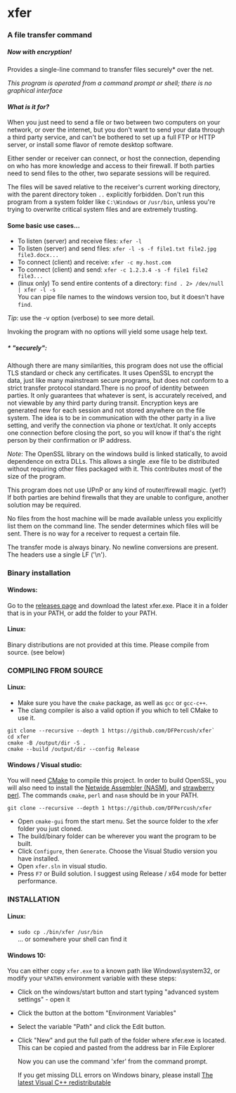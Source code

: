 # xfer
### A file transfer command

##### _Now with encryption!_

Provides a single-line command to transfer files securely\* over the net.

_This program is operated from a command prompt or shell; there is no graphical interface_

#### _What is it for?_
When you just need to send a file or two between two computers on your network, or over the internet,
but you don't want to send your data through a third party service, and can't be bothered
to set up a full FTP or HTTP server, or install some flavor of remote desktop software.

Either sender or receiver can connect, or host the connection, depending on who has more
knowledge and access to their firewall. If both parties need to send files to the other,
two separate sessions will be required.

The files will be saved relative to the receiver's current working directory,
with the parent directory token `..` explicitly forbidden.
Don't run this program from a system folder like `C:\Windows` or `/usr/bin`,
unless you're trying to overwrite critical system files and are extremely trusting.

#### Some basic use cases...  

 * To listen (server) and receive files: `xfer -l`  
 * To listen (server) and send files: `xfer -l -s -f file1.txt file2.jpg file3.docx...`  
 * To connect (client) and receive: `xfer -c my.host.com`  
 * To connect (client) and send: `xfer -c 1.2.3.4 -s -f file1 file2 file3...`  
 * (linux only) To send entire contents of a directory: `find . 2> /dev/null | xfer -l -s`  
You can pipe file names to the windows version too, but it doesn't have `find`.

_Tip_: use the -v option (verbose) to see more detail.

Invoking the program with no options will yield some usage help text.


##### \* "securely":  
Although there are many similarities, this program does not use the official TLS standard
or check any certificates. It uses OpenSSL to encrypt the data, just like many mainstream
secure programs, but does not conform to a strict transfer protocol standard.There is no proof of 
identity between parties. It only guarantees that whatever is sent, is accurately received, and 
not viewable by any third party during transit. Encryption keys are generated new for each session
and not stored anywhere on the file system.
The idea is to be in communication with the other party in a live setting, and verify the
connection via phone or text/chat. It only accepts one connection before closing the port,
so you will know if that's the right person by their confirmation or IP address.

_Note_: The OpenSSL library on the windows build is linked statically, to avoid dependence on extra DLLs.
This allows a single .exe file to be distributed without requiring other files packaged with it.
This contributes most of the size of the program.

This program does not use UPnP or any kind of router/firewall magic. (yet?)
If both parties are behind firewalls that they are unable to configure, 
another solution may be required.

No files from the host machine will be made available unless you explicitly list them on 
the command line. The sender determines which files will be sent. There is no way for a
receiver to request a certain file.

The transfer mode is always binary. No newline conversions are present. The headers use a single LF ('\n').


### Binary installation

#### Windows:
Go to the [releases page](https://github.com/DFPercush/xfer/releases) and download the latest xfer.exe.
Place it in a folder that is in your PATH, or add the folder to your PATH.

#### Linux:
Binary distributions are not provided at this time. Please compile from source. (see below)


### COMPILING FROM SOURCE

#### Linux:
* Make sure you have the `cmake` package, as well as `gcc` or `gcc-c++`.
* The clang compiler is also a valid option if you which to tell CMake to use it.

```
git clone --recursive --depth 1 https://github.com/DFPercush/xfer`
cd xfer
cmake -B /output/dir -S .
cmake --build /output/dir --config Release
```


#### Windows / Visual studio:
You will need [CMake](https://cmake.org) to compile this project.
In order to build OpenSSL, you will also need to install
the [Netwide Assembler (NASM)](https://www.nasm.us/), and [strawberry perl](http://www.strawberryperl.com/).
The commands `cmake`, `perl` and `nasm` should be in your PATH. 

`git clone --recursive --depth 1 https://github.com/DFPercush/xfer`

* Open `cmake-gui` from the start menu. Set the source folder to the xfer folder you just cloned.
* The build/binary folder can be wherever you want the program to be built.
* Click `Configure`, then `Generate`. Choose the Visual Studio version you have installed.
* Open `xfer.sln` in visual studio.
* Press `F7` or Build solution. I suggest using Release / x64 mode for better performance.

### INSTALLATION

#### Linux:

* `sudo cp ./bin/xfer /usr/bin`  
       ... or somewhere your shell can find it

#### Windows 10:
You can either copy `xfer.exe` to a known path like Windows\system32, or modify your `%PATH%` environment variable with these steps:

* Click on the windows/start button and start typing "advanced system settings" - open it
* Click the button at the bottom "Environment Variables"
* Select the variable "Path" and click the Edit button.
* Click "New" and put the full path of the folder where xfer.exe is located.  
This can be copied and pasted from the address bar in File Explorer

   Now you can use the command 'xfer' from the command prompt.

  If you get missing DLL errors on Windows binary, please install
  [The latest Visual C++ redistributable](https://support.microsoft.com/en-us/help/2977003/the-latest-supported-visual-c-downloads)

